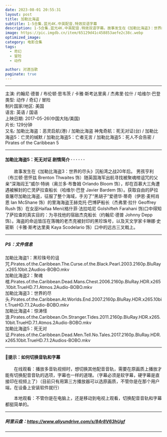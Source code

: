 ```yaml
---
date: 2023-08-01 20:55:31
layout: post
title: 加勒比海盗
subtitle: 1-5合集.蓝光4K.中英配音.特效双语字幕
description: 1-5合集.蓝光4K.中英配音.特效双语字幕。故事发生在《加勒比海盗3：世界的尽头》沉船湾之战20年后。 男孩亨利随英国海军出航寻找被聚魂棺诅咒的父亲“深海阎王”威尔·特纳，却在百慕大三角遭遇被解封的亡灵萨拉查船长......
image: https://pic.imgdb.cn/item/65129d41c458853aefe2c38c.webp
optimized_image: 
category: 电影合集
tags:
  - 奇幻
  - 冒险
  - 动作

author: 对酒当歌
paginate: true
---
```


---

主演: 约翰尼·德普 / 布伦顿·思韦茨 / 卡雅·斯考达里奥 / 杰弗里·拉什 / 哈维尔·巴登  
类型: 动作 / 奇幻 / 冒险  
制片国家/地区: 美国  
语言: 英语 / 国语  
上映日期: 2017-05-26(中国大陆/美国)  
片长: 129分钟  
又名: 加勒比海盗：恶灵启航(港) / 加勒比海盗 神鬼奇航：死无对证(台) / 加勒比海盗5：亡灵的缄默 / 加勒比海盗5：亡者无言 / 加勒比海盗5：死人不会告密 / Pirates of the Caribbean 5  

---

#### 加勒比海盗5：死无对证 剧情简介 · · · · · ·

　　故事发生在《加勒比海盗3：世界的尽头》沉船湾之战20年后。 男孩亨利（布兰顿·思怀兹 Brenton Thwaites 饰）随英国海军出航寻找被聚魂棺诅咒的父亲“深海阎王”威尔·特纳（奥兰多·布鲁姆 Orlando Bloom 饰），却在百慕大三角遭遇被解封的亡灵萨拉查船长（哈维尔·巴登 Javier Bardem 饰）。获取自由的萨拉查屠尽加勒比海盗，征服了整个海域，手刃了“黑胡子”爱德华·蒂奇（伊恩·麦柯肖恩 Ian McShane 饰）的里海海盗王赫克托·巴博萨船长（杰弗里·拉什 Geoffrey Rush 饰）在女巫Haifaa Meni(格什菲·法拉哈尼 Golshifteh Farahani 饰)口中得知了萨拉查的真实目的：为寻找他的宿敌杰克船长（约翰尼·德普 Johnny Depp 饰）。海盗的命运皆压在落魄的老杰克被封印的黑珍珠号，以及天文学家卡琳娜·史密斯（卡雅·斯考达里奥 Kaya Scodelario 饰）口中的远古三叉戟上。

---

##### PS：文件信息

加勒比海盗1：黑珍珠号的诅咒.Pirates.of.the.Caribbean.The.Curse.of.the.Black.Pearl.2003.2160p.BluRay.x265.10bit.2Audios-BOBO.mkv  
加勒比海盗2：聚魂棺.Pirates.of.the.Caribbean.Dead.Mans.Chest.2006.2160p.BluRay.HDR.x265.10bit.TrueHD.7.1.Atmos.2Audio-BOBO.mkv  
加勒比海盗3：世界的尽头.Pirates.of.the.Caribbean.At.Worlds.End.2007.2160p.BluRay.HDR.x265.10bit.TrueHD.7.1.2Audio-BOBO.mkv  
加勒比海盗4：惊涛怪浪.Pirates.of.the.Caribbean.On.Stranger.Tides.2011.2160p.BluRay.HDR.x265.10bit.TrueHD.7.1.Atmos.2Audio-BOBO.mkv  
加勒比海盗5：死无对证.Pirates.of.the.Caribbean.Dead.Men.Tell.No.Tales.2017.2160p.BluRay.HDR.x265.10bit.TrueHD.7.1.2Audios-BOBO.mkv  

---

#### 🔔提示：如何切换音轨和字幕

　　在线观看：播放多音轨视频时，想切换其他配音音轨，需要在原画质上播放才能有切换配音音轨的选项，字幕也一样的道理。（字幕必须是软字幕，硬字幕是直接印在视频上了）（目前只有用第三方播放器可以选原画质，不管你是在那个用户端，在设备上安装软件就行）

　　本地观看：不管你是在电脑上，还是移动到电视上观看，切换配音音轨和字幕都挺简单的。

---

##### 阿里云盘：<https://www.aliyundrive.com/s/84r8V63hUgf>

---

